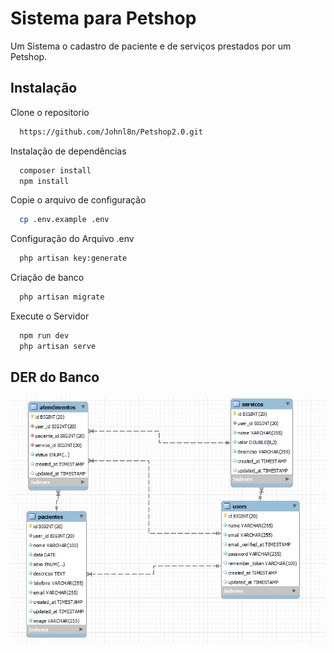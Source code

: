 
# Sistema para Petshop

Um Sistema o cadastro de paciente e de serviços prestados por um Petshop.




## Instalação
Clone o repositorio

```bash
  https://github.com/Johnl8n/Petshop2.0.git
```

Instalação de dependências

```bash
  composer install
  npm install
```

Copie o arquivo de configuração

```bash
  cp .env.example .env
```

Configuração do Arquivo .env

```bash
  php artisan key:generate
```

Criação de banco

```bash
  php artisan migrate
```

Execute o Servidor
```bash
  npm run dev
  php artisan serve
```







## DER do Banco

![App Screenshot](/public/DER/DERClinicaTeste.jpeg)

